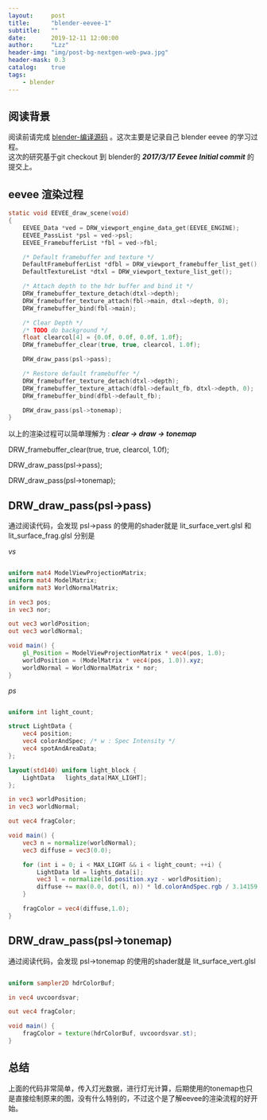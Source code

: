 ```yaml
---
layout:     post
title:      "blender-eevee-1"
subtitle:   ""
date:       2019-12-11 12:00:00
author:     "Lzz"
header-img: "img/post-bg-nextgen-web-pwa.jpg"
header-mask: 0.3
catalog:    true
tags:
    - blender
---
```


## 阅读背景
阅读前请完成 [blender-编译源码](http://shaderstore.cn/2019/12/11/blender-1/) 。这次主要是记录自己 blender eevee 的学习过程。
<br>
这次的研究基于git checkout 到 blender的 ***2017/3/17 Eevee Initial commit*** 的提交上。

## eevee 渲染过程

```c
static void EEVEE_draw_scene(void)
{
	EEVEE_Data *ved = DRW_viewport_engine_data_get(EEVEE_ENGINE);
	EEVEE_PassList *psl = ved->psl;
	EEVEE_FramebufferList *fbl = ved->fbl;

	/* Default framebuffer and texture */
	DefaultFramebufferList *dfbl = DRW_viewport_framebuffer_list_get();
	DefaultTextureList *dtxl = DRW_viewport_texture_list_get();

	/* Attach depth to the hdr buffer and bind it */	
	DRW_framebuffer_texture_detach(dtxl->depth);
	DRW_framebuffer_texture_attach(fbl->main, dtxl->depth, 0);
	DRW_framebuffer_bind(fbl->main);

	/* Clear Depth */
	/* TODO do background */
	float clearcol[4] = {0.0f, 0.0f, 0.0f, 1.0f};
	DRW_framebuffer_clear(true, true, clearcol, 1.0f);

	DRW_draw_pass(psl->pass);

	/* Restore default framebuffer */
	DRW_framebuffer_texture_detach(dtxl->depth);
	DRW_framebuffer_texture_attach(dfbl->default_fb, dtxl->depth, 0);
	DRW_framebuffer_bind(dfbl->default_fb);

	DRW_draw_pass(psl->tonemap);
}
```
以上的渲染过程可以简单理解为 :  ***clear -> draw -> tonemap***

DRW_framebuffer_clear(true, true, clearcol, 1.0f);  

DRW_draw_pass(psl->pass);  

DRW_draw_pass(psl->tonemap);  

## DRW_draw_pass(psl->pass)
通过阅读代码，会发现 psl->pass 的使用的shader就是 lit_surface_vert.glsl 和 lit_surface_frag.glsl 分别是  

*vs*
```glsl

uniform mat4 ModelViewProjectionMatrix;
uniform mat4 ModelMatrix;
uniform mat3 WorldNormalMatrix;

in vec3 pos;
in vec3 nor;

out vec3 worldPosition;
out vec3 worldNormal;

void main() {
	gl_Position = ModelViewProjectionMatrix * vec4(pos, 1.0);
	worldPosition = (ModelMatrix * vec4(pos, 1.0)).xyz;
	worldNormal = WorldNormalMatrix * nor;
}


```


*ps*
```glsl

uniform int light_count;

struct LightData {
	vec4 position;
	vec4 colorAndSpec; /* w : Spec Intensity */
	vec4 spotAndAreaData;
};

layout(std140) uniform light_block {
	LightData   lights_data[MAX_LIGHT];
};

in vec3 worldPosition;
in vec3 worldNormal;

out vec4 fragColor;

void main() {
	vec3 n = normalize(worldNormal);
	vec3 diffuse = vec3(0.0);

	for (int i = 0; i < MAX_LIGHT && i < light_count; ++i) {
		LightData ld = lights_data[i];
		vec3 l = normalize(ld.position.xyz - worldPosition);
		diffuse += max(0.0, dot(l, n)) * ld.colorAndSpec.rgb / 3.14159;
	}

	fragColor = vec4(diffuse,1.0);
}
```


## DRW_draw_pass(psl->tonemap)

通过阅读代码，会发现 psl->tonemap 的使用的shader就是 lit_surface_vert.glsl 

```glsl

uniform sampler2D hdrColorBuf;

in vec4 uvcoordsvar;

out vec4 fragColor;

void main() {
	fragColor = texture(hdrColorBuf, uvcoordsvar.st);
}
```

## 总结
上面的代码非常简单，传入灯光数据，进行灯光计算，后期使用的tonemap也只是直接绘制原来的图，没有什么特别的，不过这个是了解eevee的渲染流程的好开始。